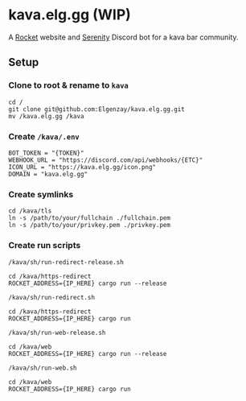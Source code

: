 # kava.elg.gg (WIP)
A [Rocket](https://github.com/SergioBenitez/Rocket/) website and [Serenity](https://github.com/serenity-rs/serenity) Discord bot for a kava bar community.

## Setup
### Clone to root & rename to `kava`
```
cd /
git clone git@github.com:Elgenzay/kava.elg.gg.git
mv /kava.elg.gg /kava
```

### Create `/kava/.env`
```
BOT_TOKEN = "{TOKEN}"
WEBHOOK_URL = "https://discord.com/api/webhooks/{ETC}"
ICON_URL = "https://kava.elg.gg/icon.png"
DOMAIN = "kava.elg.gg"
```

### Create symlinks
```
cd /kava/tls
ln -s /path/to/your/fullchain ./fullchain.pem
ln -s /path/to/your/privkey.pem ./privkey.pem
```

### Create run scripts

`/kava/sh/run-redirect-release.sh`
```
cd /kava/https-redirect
ROCKET_ADDRESS={IP_HERE} cargo run --release
```
`/kava/sh/run-redirect.sh`
```
cd /kava/https-redirect
ROCKET_ADDRESS={IP_HERE} cargo run
```
`/kava/sh/run-web-release.sh`
```
cd /kava/web
ROCKET_ADDRESS={IP_HERE} cargo run --release
```
`/kava/sh/run-web.sh`
```
cd /kava/web
ROCKET_ADDRESS={IP_HERE} cargo run
```
